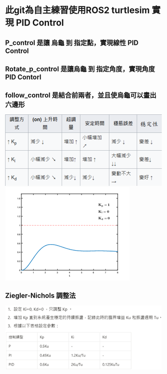 # 此git為自主練習使用ROS2 turtlesim 實現 PID Control

## P_control 是讓 烏龜 到 指定點，實現線性 PID Control

## Rotate_p_control 是讓烏龜 到 指定角度，實現角度 PID Contorl

## follow_control 是結合前兩者，並且使烏龜可以畫出六邊形

![image](https://github.com/Wei0209/PID/blob/main/PID.png) ![image](https://github.com/Wei0209/PID/blob/main/PID_Compensation_Animated.gif)
## Ziegler-Nichols 調整法
![image](https://github.com/Wei0209/PID/blob/main/Ziegler_Nichols.png)

